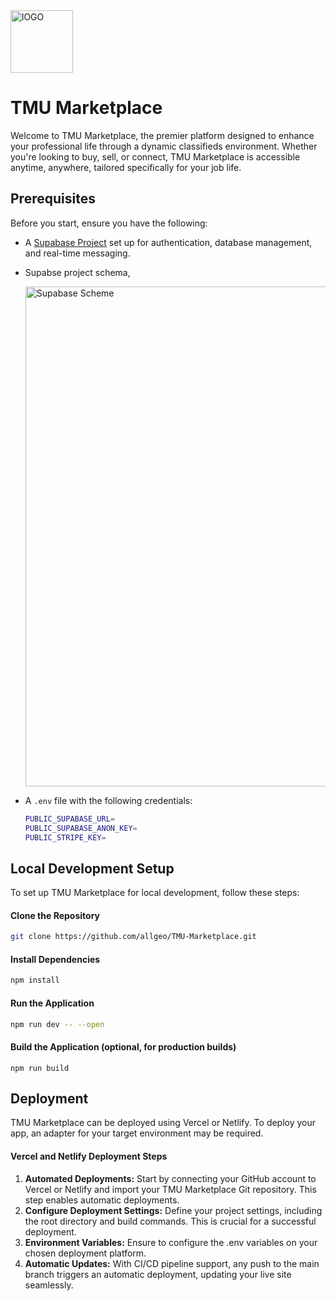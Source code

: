   <img src="https://github.com/allgeo/TMU-Marketplace/assets/62227321/642b9c0f-4990-43ee-ba8b-50ce68492c00" alt="lOGO" width="100">

# TMU Marketplace

Welcome to TMU Marketplace, the premier platform designed to enhance your professional life through a dynamic classifieds environment. Whether you're looking to buy, sell, or connect, TMU Marketplace is accessible anytime, anywhere, tailored specifically for your job life.

## Prerequisites

Before you start, ensure you have the following:

- A [Supabase Project](https://supabase.com/) set up for authentication, database management, and real-time messaging.
- Supabse project schema,

  <img src="https://github.com/allgeo/TMU-Marketplace/assets/62227321/0d573f43-2648-4a08-ab0a-923762d50e9d" alt="Supabase Scheme" width="800">

- A `.env` file with the following credentials:
  ```bash
  PUBLIC_SUPABASE_URL=
  PUBLIC_SUPABASE_ANON_KEY=
  PUBLIC_STRIPE_KEY=
  ```

## Local Development Setup

To set up TMU Marketplace for local development, follow these steps:

#### Clone the Repository

  ```bash
git clone https://github.com/allgeo/TMU-Marketplace.git
  ```
#### Install Dependencies

```bash
npm install
  ```
#### Run the Application
```bash
npm run dev -- --open
 ```

#### Build the Application (optional, for production builds)
  ```
npm run build
  ```

## Deployment 

TMU Marketplace can be deployed using Vercel or Netlify. To deploy your app, an adapter for your target environment may be required.


#### Vercel and Netlify Deployment Steps 
1. **Automated Deployments:** Start by connecting your GitHub account to Vercel or Netlify and import your TMU Marketplace Git repository. This step enables automatic deployments.
2. **Configure Deployment Settings:** Define your project settings, including the root directory and build commands. This is crucial for a successful deployment.
3. **Environment Variables:** Ensure to configure the .env variables on your chosen deployment platform.
4. **Automatic Updates:** With CI/CD pipeline support, any push to the main branch triggers an automatic deployment, updating your live site seamlessly.
